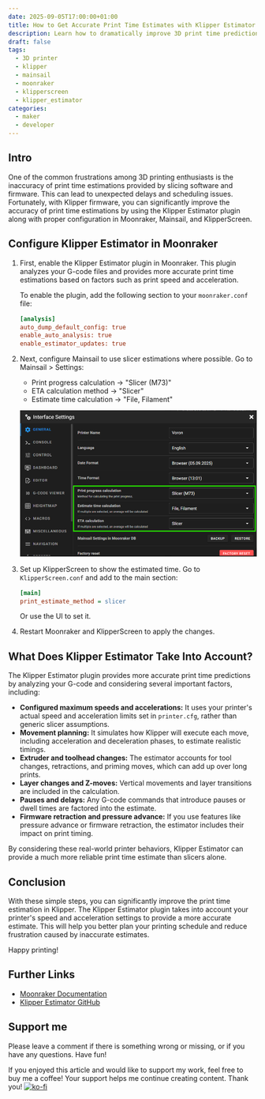 ```yaml
---
date: 2025-09-05T17:00:00+01:00
title: How to Get Accurate Print Time Estimates with Klipper Estimator
description: Learn how to dramatically improve 3D print time predictions in Klipper using the Klipper Estimator plugin. Step-by-step setup for Moonraker, Mainsail, and KlipperScreen, plus a breakdown of what makes Klipper Estimator more accurate than slicers.
draft: false
tags:
  - 3D printer
  - klipper
  - mainsail
  - moonraker
  - klipperscreen
  - klipper_estimator
categories:
  - maker
  - developer
---
```


## Intro

One of the common frustrations among 3D printing enthusiasts is the inaccuracy of print time estimations provided by slicing software and firmware. This can lead to unexpected delays and scheduling issues. Fortunately, with Klipper firmware, you can significantly improve the accuracy of print time estimations by using the Klipper Estimator plugin along with proper configuration in Moonraker, Mainsail, and KlipperScreen.

## Configure Klipper Estimator in Moonraker

1. First, enable the Klipper Estimator plugin in Moonraker. This plugin analyzes your G-code files and provides more accurate print time estimations based on factors such as print speed and acceleration.

   To enable the plugin, add the following section to your `moonraker.conf` file:

   ```ini
   [analysis]
   auto_dump_default_config: true
   enable_auto_analysis: true
   enable_estimator_updates: true
   ```

2. Next, configure Mainsail to use slicer estimations where possible.
   Go to Mainsail > Settings:

   - Print progress calculation → "Slicer (M73)"
   - ETA calculation method → "Slicer"
   - Estimate time calculation → "File, Filament"

   ![Mainsail Settings](images/mainsail-eta-config.png "Mainsail Settings")

3. Set up KlipperScreen to show the estimated time.
   Go to `KlipperScreen.conf` and add to the main section:

   ```ini
   [main]
   print_estimate_method = slicer
   ```

   Or use the UI to set it.

4. Restart Moonraker and KlipperScreen to apply the changes.

## What Does Klipper Estimator Take Into Account?

The Klipper Estimator plugin provides more accurate print time predictions by analyzing your G-code and considering several important factors, including:

- **Configured maximum speeds and accelerations:** It uses your printer's actual speed and acceleration limits set in `printer.cfg`, rather than generic slicer assumptions.
- **Movement planning:** It simulates how Klipper will execute each move, including acceleration and deceleration phases, to estimate realistic timings.
- **Extruder and toolhead changes:** The estimator accounts for tool changes, retractions, and priming moves, which can add up over long prints.
- **Layer changes and Z-moves:** Vertical movements and layer transitions are included in the calculation.
- **Pauses and delays:** Any G-code commands that introduce pauses or dwell times are factored into the estimate.
- **Firmware retraction and pressure advance:** If you use features like pressure advance or firmware retraction, the estimator includes their impact on print timing.

By considering these real-world printer behaviors, Klipper Estimator can provide a much more reliable print time estimate than slicers alone.

## Conclusion

With these simple steps, you can significantly improve the print time estimation in Klipper. The Klipper Estimator plugin takes into account your printer's speed and acceleration settings to provide a more accurate estimate. This will help you better plan your printing schedule and reduce frustration caused by inaccurate estimates.

Happy printing!

## Further Links

- [Moonraker Documentation](https://moonraker.readthedocs.io/en/latest/configuration/#analysis)
- [Klipper Estimator GitHub](https://github.com/Annex-Engineering/klipper_estimator)

## Support me

Please leave a comment if there is something wrong or missing, or if you have any questions.
Have fun!

If you enjoyed this article and would like to support my work, feel free to buy me a coffee! Your support helps me continue creating content. Thank you! [![ko-fi](https://ko-fi.com/img/githubbutton_sm.svg)](https://ko-fi.com/F2F7GC8PC)
